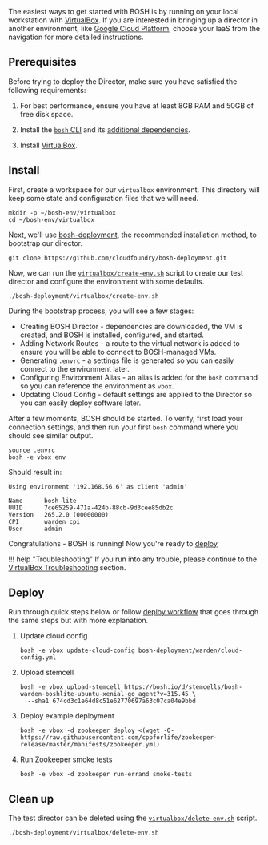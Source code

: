 The easiest ways to get started with BOSH is by running on your local workstation with [VirtualBox](https://www.virtualbox.org/). If you are interested in bringing up a director in another environment, like [Google Cloud Platform](https://cloud.google.com/), choose your IaaS from the navigation for more detailed instructions.


## Prerequisites

Before trying to deploy the Director, make sure you have satisfied the following requirements:

1. For best performance, ensure you have at least 8GB RAM and 50GB of free disk space.

1. Install the [`bosh` CLI](cli-v2-install.md) and its [additional dependencies](cli-v2-install.md#additional-dependencies).

1. Install [VirtualBox](https://www.virtualbox.org/wiki/Downloads).


## Install

First, create a workspace for our `virtualbox` environment. This directory will keep some state and configuration files that we will need.

```shell
mkdir -p ~/bosh-env/virtualbox
cd ~/bosh-env/virtualbox
```

Next, we'll use [bosh-deployment](https://github.com/cloudfoundry/bosh-deployment), the recommended installation method, to bootstrap our director.

```shell
git clone https://github.com/cloudfoundry/bosh-deployment.git
```

Now, we can run the [`virtualbox/create-env.sh`](https://github.com/cloudfoundry/bosh-deployment/blob/master/virtualbox/create-env.sh) script to create our test director and configure the environment with some defaults.

```shell
./bosh-deployment/virtualbox/create-env.sh
```

During the bootstrap process, you will see a few stages:

 * Creating BOSH Director - dependencies are downloaded, the VM is created, and BOSH is installed, configured, and started.
 * Adding Network Routes - a route to the virtual network is added to ensure you will be able to connect to BOSH-managed VMs.
 * Generating `.envrc` - a settings file is generated so you can easily connect to the environment later.
 * Configuring Environment Alias - an alias is added for the `bosh` command so you can reference the environment as `vbox`.
 * Updating Cloud Config - default settings are applied to the Director so you can easily deploy software later.

After a few moments, BOSH should be started. To verify, first load your connection settings, and then run your first `bosh` command where you should see similar output.

```shell
source .envrc
bosh -e vbox env
```

Should result in:

```text
Using environment '192.168.56.6' as client 'admin'

Name      bosh-lite
UUID      7ce65259-471a-424b-88cb-9d3cee85db2c
Version   265.2.0 (00000000)
CPI       warden_cpi
User      admin
```

Congratulations - BOSH is running! Now you're ready to [deploy](#deploy)

!!! help "Troubleshooting"
    If you run into any trouble, please continue to the [VirtualBox Troubleshooting](bosh-lite.md) section.


## Deploy

Run through quick steps below or follow [deploy workflow](basic-workflow.md) that goes through the same steps but with more explanation.

1. Update cloud config

    ```shell
    bosh -e vbox update-cloud-config bosh-deployment/warden/cloud-config.yml
    ```

1. Upload stemcell

    ```shell
    bosh -e vbox upload-stemcell https://bosh.io/d/stemcells/bosh-warden-boshlite-ubuntu-xenial-go_agent?v=315.45 \
      --sha1 674cd3c1e64d8c51e62770697a63c07ca04e9bbd
    ```

1. Deploy example deployment

    ```shell
    bosh -e vbox -d zookeeper deploy <(wget -O- https://raw.githubusercontent.com/cppforlife/zookeeper-release/master/manifests/zookeeper.yml)
    ```

1. Run Zookeeper smoke tests

    ```shell
    bosh -e vbox -d zookeeper run-errand smoke-tests
    ```

## Clean up

The test director can be deleted using the [`virtualbox/delete-env.sh`](https://github.com/cloudfoundry/bosh-deployment/blob/master/virtualbox/delete-env.sh) script.

```shell
./bosh-deployment/virtualbox/delete-env.sh
```
